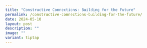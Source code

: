 ```yaml
---
title: "Constructive Connections: Building for the Future"
permalink: /constructive-connections-building-for-the-future/
date: 2024-05-10
layout: post
description: ""
image: ""
variant: tiptap
---
```

